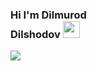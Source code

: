 ### Hi I'm Dilmurod<br>Dilshodov <img src="https://media.giphy.com/media/hvRJCLFzcasrR4ia7z/giphy.gif" width="27px" > <br>
<img src="https://www.vectorstock.com/royalty-free-vector/welcome-calligraphy-text-font-for-sign-of-home-vector-39258109">


